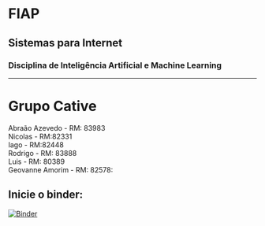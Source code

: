# FIAP

## Sistemas para Internet

### Disciplina de Inteligência Artificial e Machine Learning

---

# Grupo Cative

Abraão Azevedo - RM: 83983 \
Nicolas - RM:82331 \
Iago - RM:82448 \
Rodrigo - RM: 83888 \
Luis - RM: 80389\
Geovanne Amorim - RM: 82578:

## Inicie o binder:

[![Binder](https://mybinder.org/badge_logo.svg)](https://mybinder.org/v2/gh/azabraao/IA-avaliacao-01/master)
